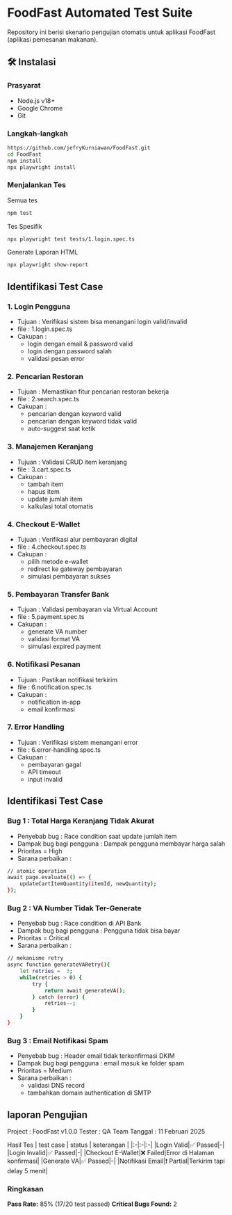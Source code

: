 # FoodFast Automated Test Suite

Repository ini berisi skenario pengujian otomatis untuk aplikasi FoodFast (aplikasi pemesanan makanan).

## 🛠 Instalasi

### Prasyarat

- Node.js v18+
- Google Chrome
- Git

### Langkah-langkah

```sh
https://github.com/jefryKurniawan/FoodFast.git
cd FoodFast
npm install
npx playwright install
```

### Menjalankan Tes

Semua tes

```sh
npm test
```

Tes Spesifik

```sh
npx playwright test tests/1.login.spec.ts
```

Generate Laporan HTML

```sh
npx playwright show-report
```

## Identifikasi Test Case

### 1. Login Pengguna

- Tujuan : Verifikasi sistem bisa menangani login valid/invalid
- file : 1.login.spec.ts
- Cakupan :
  - login dengan email & password valid
  - login dengan password salah
  - validasi pesan error

### 2. Pencarian Restoran

- Tujuan : Memastikan fitur pencarian restoran bekerja
- file : 2.search.spec.ts
- Cakupan :
  - pencarian dengan keyword valid
  - pencarian dengan keyword tidak valid
  - auto-suggest saat ketik

### 3. Manajemen Keranjang

- Tujuan : Validasi CRUD item keranjang
- file : 3.cart.spec.ts
- Cakupan :
  - tambah item
  - hapus item
  - update jumlah item
  - kalkulasi total otomatis

### 4. Checkout E-Wallet

- Tujuan : Verifikasi alur pembayaran digital
- file : 4.checkout.spec.ts
- Cakupan :
  - pilih metode e-wallet
  - redirect ke gateway pembayaran
  - simulasi pembayaran sukses

### 5. Pembayaran Transfer Bank

- Tujuan : Validasi pembayaran via Virtual Account
- file : 5.payment.spec.ts
- Cakupan :
  - generate VA number
  - validasi format VA
  - simulasi expired payment

### 6. Notifikasi Pesanan

- Tujuan : Pastikan notifikasi terkirim
- file : 6.notification.spec.ts
- Cakupan :
  - notification in-app
  - email konfirmasi

### 7. Error Handling

- Tujuan : Verifikasi sistem menangani error
- file : 6.error-handling.spec.ts
- Cakupan :
  - pembayaran gagal
  - API timeout
  - input invalid

## Identifikasi Test Case

### Bug 1 : Total Harga Keranjang Tidak Akurat

- Penyebab bug : Race condition saat update jumlah item
- Dampak bug bagi pengguna : Dampak pengguna membayar harga salah
- Prioritas = High
- Sarana perbaikan :

```sh
// atomic operation
await page.evaluate(() => {
    updateCartItemQuantity(itemId, newQuantity);
});
```

### Bug 2 : VA Number Tidak Ter-Generate

- Penyebab bug : Race condition di API Bank
- Dampak bug bagi pengguna : Pengguna tidak bisa bayar
- Prioritas = Critical
- Sarana perbaikan :

```sh
// mekanisme retry
async function generateVARetry(){
    let retries =  3;
    while(retries > 0) {
        try {
            return await generateVA();
        } catch (error) {
            retries--;
        }
    }
}
```

### Bug 3 : Email Notifikasi Spam

- Penyebab bug : Header email tidak terkonfirmasi DKIM
- Dampak bug bagi pengguna : email masuk ke folder spam
- Prioritas = Medium
- Sarana perbaikan :
  - validasi DNS record
  - tambahkan domain authentication di SMTP

## laporan Pengujian

Project : FoodFast v1.0.0
Tester : QA Team
Tanggal : 11 Februari 2025

Hasil Tes
| test case | status | keterangan |
|:-|:-|:-|
|Login Valid|:white_check_mark: Passed|-|
|Login Invalid|:white_check_mark: Passed|-|
|Checkout E-Wallet|:x: Failed|Error di Halaman konfirmasi|
|Generate VA|:white_check_mark: Passed|-|
|Notifikasi Email|:exclamation: Partial|Terkirim tapi delay 5 menit|

### Ringkasan

**Pass Rate:** 85% (17/20 test passed)
**Critical Bugs Found:** 2
